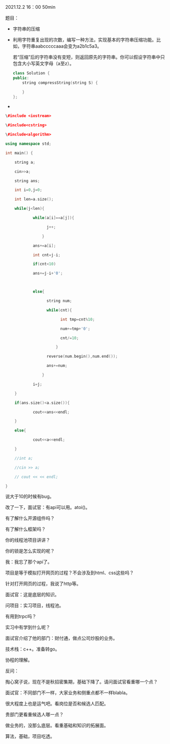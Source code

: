 2021.12.2 16：00 50min



题目：

- 字符串的压缩

- 利用字符重复出现的次数，编写一种方法，实现基本的字符串压缩功能。比如，字符串aabcccccaaa会变为a2b1c5a3。

  若“压缩”后的字符串没有变短，则返回原先的字符串。你可以假设字符串中只包含大小写英文字母（a至z）。

  ```cpp
  class Solution {
  public:
      string compressString(string S) {
  
      }
  };
  ```

- 

```c++
\#include <iostream>

\#include<cstring>

\#include<algorithm>

using namespace std;

int main() {

    string a;

    cin>>a;

    string ans;

    int i=0,j=0;

    int len=a.size();

    while(j<len){

            while(a[i]==a[j]){

                  j++;

                }

            ans+=a[i];

            int cnt=j-i;

            if(cnt<10)

            ans+=j-i+'0';



            else{

                  string num;

                  while(cnt){

                        int tmp=cnt%10;

                        num+=tmp+'0';

                        cnt/=10;

                      }

                  reverse(num.begin(),num.end());

                  ans+=num;

                }

            i=j;

    }

    if(ans.size()<a.size()){

            cout<<ans<<endl;

    }

    else{

            cout<<a<<endl;

    }

    //int a;

    //cin >> a;

    // cout << << endl;

}
```



说大于10的时候有bug。

改了一下，面试官：有api可以用。atoi()。



有了解什么开源组件吗？

有了解什么框架吗？



你的线程池项目讲讲？

你的锁是怎么实现的呢？

我：我忘了那个api了。



项目是等于模拟打开网页的过程？不会涉及到html、css这些吗？

针对打开网页的过程，我说了http等。

面试官：这是底层的知识。



问项目：实习项目，线程池。

有用到trpc吗？

实习中有学到什么呢？



面试官介绍了他的部门：财付通，做点公司炒股的业务。

技术栈：c++。准备转go。



协程的理解。



反问：

掏心窝子说，现在不是秋招密集期，基础下降了。请问面试官看重哪一个点？

面试官：不同部门不一样，大家业务和侧重点都不一样blabla。

很大程度上也是运气吧。看岗位是否和候选人匹配。



贵部门更看重候选人哪一点？

做业务的，没那么底层。看重基础和知识的拓展面。

算法，基础，项目吃透。



